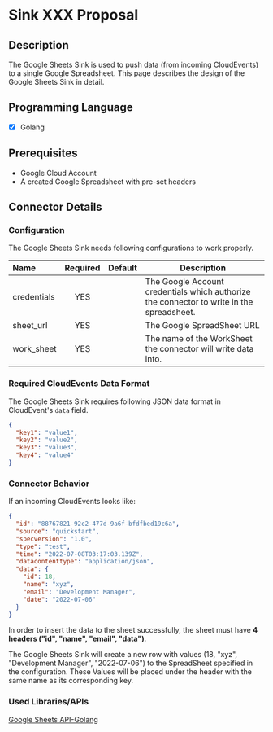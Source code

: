 # Sink XXX Proposal

## Description

The Google Sheets Sink is used to push data (from incoming CloudEvents) to a single Google Spreadsheet.
This page describes the design of the Google Sheets Sink in detail.

## Programming Language

-[x] Golang

## Prerequisites

- Google Cloud Account
- A created Google Spreadsheet with pre-set headers

## Connector Details

### Configuration

The Google Sheets Sink needs following configurations to work properly.

| Name        | Required | Default | Description                                                                               |
| :---------- | :------: | :-----: | ----------------------------------------------------------------------------------------- |
| credentials |   YES    |         | The Google Account credentials which authorize the connector to write in the spreadsheet. |
| sheet_url   |   YES    |         | The Google SpreadSheet URL                                                                |
| work_sheet  |   YES    |         | The name of the WorkSheet the connector will write data into.                             |

### Required CloudEvents Data Format

The Google Sheets Sink requires following JSON data format in CloudEvent's `data` field.

```json
{
  "key1": "value1",
  "key2": "value2",
  "key3": "value3",
  "key4": "value4"
}
```

### Connector Behavior

If an incoming CloudEvents looks like:

```json
{
  "id": "88767821-92c2-477d-9a6f-bfdfbed19c6a",
  "source": "quickstart",
  "specversion": "1.0",
  "type": "test",
  "time": "2022-07-08T03:17:03.139Z",
  "datacontenttype": "application/json",
  "data": {
    "id": 18,
    "name": "xyz",
    "email": "Development Manager",
    "date": "2022-07-06"
  }
}
```

In order to insert the data to the sheet successfully, the sheet must have **4 headers ("id", "name", "email", "data")**.

The Google Sheets Sink will create a new row with values (18, "xyz", "Development Manager", "2022-07-06") to the SpreadSheet
specified in the configuration. These Values will be placed under the header with the same name as its corresponding key.

### Used Libraries/APIs

[Google Sheets API-Golang](https://developers.google.com/sheets/api/quickstart/go)
